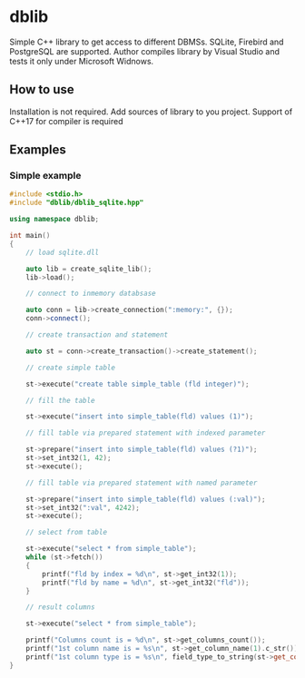 # dblib
Simple C++ library to get access to different DBMSs. SQLite, Firebird and PostgreSQL are supported. 
Author compiles library by Visual Studio and tests it only under Microsoft Widnows.

## How to use
Installation is not required. Add sources of library to you project. Support of C++17 for compiler is required

## Examples

### Simple example
```cpp
#include <stdio.h>
#include "dblib/dblib_sqlite.hpp"

using namespace dblib;

int main()
{
	// load sqlite.dll

	auto lib = create_sqlite_lib();
	lib->load();

	// connect to inmemory databsase

	auto conn = lib->create_connection(":memory:", {});
	conn->connect();

	// create transaction and statement

	auto st = conn->create_transaction()->create_statement();

	// create simple table

	st->execute("create table simple_table (fld integer)");

	// fill the table

	st->execute("insert into simple_table(fld) values (1)");

	// fill table via prepared statement with indexed parameter

	st->prepare("insert into simple_table(fld) values (?1)");
	st->set_int32(1, 42);
	st->execute();

	// fill table via prepared statement with named parameter

	st->prepare("insert into simple_table(fld) values (:val)");
	st->set_int32(":val", 4242);
	st->execute();

	// select from table

	st->execute("select * from simple_table");
	while (st->fetch())
	{
		printf("fld by index = %d\n", st->get_int32(1));
		printf("fld by name = %d\n", st->get_int32("fld"));
	}

	// result columns

	st->execute("select * from simple_table");

	printf("Columns count is = %d\n", st->get_columns_count());
	printf("1st column name is = %s\n", st->get_column_name(1).c_str());
	printf("1st column type is = %s\n", field_type_to_string(st->get_column_type(1)).c_str());
}
```

